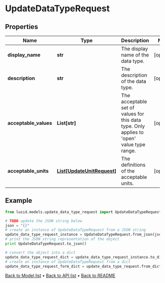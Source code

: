 # UpdateDataTypeRequest


## Properties
Name | Type | Description | Notes
------------ | ------------- | ------------- | -------------
**display_name** | **str** | The display name of the data type. | [optional] 
**description** | **str** | The description of the data type. | [optional] 
**acceptable_values** | **List[str]** | The acceptable set of values for this data type. Only applies to &#39;open&#39; value type range. | [optional] 
**acceptable_units** | [**List[UpdateUnitRequest]**](UpdateUnitRequest.md) | The definitions of the acceptable units. | [optional] 

## Example

```python
from lusid.models.update_data_type_request import UpdateDataTypeRequest

# TODO update the JSON string below
json = "{}"
# create an instance of UpdateDataTypeRequest from a JSON string
update_data_type_request_instance = UpdateDataTypeRequest.from_json(json)
# print the JSON string representation of the object
print UpdateDataTypeRequest.to_json()

# convert the object into a dict
update_data_type_request_dict = update_data_type_request_instance.to_dict()
# create an instance of UpdateDataTypeRequest from a dict
update_data_type_request_form_dict = update_data_type_request.from_dict(update_data_type_request_dict)
```
[Back to Model list](../README.md#documentation-for-models) &#8226; [Back to API list](../README.md#documentation-for-api-endpoints) &#8226; [Back to README](../README.md)


